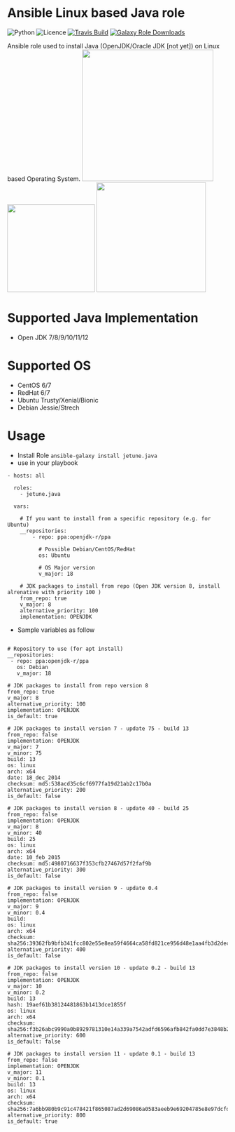 # Ansible Linux based Java role

![Python](https://img.shields.io/pypi/pyversions/testinfra.svg?style=flat)
![Licence](https://img.shields.io/github/license/kube-cloud/ansible-role-java.svg?style=flat)
[![Travis Build](https://img.shields.io/travis/kube-cloud/ansible-role-java.svg?style=flat)](https://travis-ci.com/kube-cloud/ansible-role-java)
[![Galaxy Role Downloads](https://img.shields.io/ansible/role/d/41825.svg?style=flat)](https://galaxy.ansible.com/jetune/java)



Ansible role used to install Java (OpenJDK/Oracle JDK [not yet]) on Linux based Operating System.
<a href="https://www.kube-cloud.com/"><img width="300" src="https://kube-cloud.com/images/branding/logo/kubecloud-logo-single_writing_horizontal_color_300x112px.png" /></a>
<a href="https://www.redhat.com/fr/technologies/management/ansible"><img width="200" src="https://getvectorlogo.com/wp-content/uploads/2019/01/red-hat-ansible-vector-logo.png" /></a>
<a href="https://openjdk.java.net/"><img width="250" src="https://upload.wikimedia.org/wikipedia/commons/thumb/1/18/OpenJDK_logo.svg/1280px-OpenJDK_logo.svg.png" /></a>

# Supported Java Implementation

* Open JDK 7/8/9/10/11/12

# Supported OS

* CentOS 6/7
* RedHat 6/7
* Ubuntu Trusty/Xenial/Bionic
* Debian Jessie/Strech

# Usage

* Install Role ``` ansible-galaxy install jetune.java ```
* use in your playbook
```
- hosts: all

  roles:
    - jetune.java

  vars:
    
    # If you want to install from a specific repository (e.g. for Ubuntu)
	__repositories:
 		- repo: ppa:openjdk-r/ppa
 		  
 		  # Possible Debian/CentOS/RedHat
		  os: Ubuntu
		  
		  # OS Major version
		  v_major: 18
	
 	# JDK packages to install from repo (Open JDK version 8, install alrenative with priority 100 )
 	from_repo: true
 	v_major: 8
 	alternative_priority: 100
 	implementation: OPENJDK
```

* Sample variables as follow

```

# Repository to use (for apt install)
__repositories:
 - repo: ppa:openjdk-r/ppa
   os: Debian
   v_major: 18

# JDK packages to install from repo version 8
from_repo: true
v_major: 8
alternative_priority: 100
implementation: OPENJDK
is_default: true

# JDK packages to install version 7 - update 75 - build 13
from_repo: false
implementation: OPENJDK
v_major: 7
v_minor: 75
build: 13
os: linux
arch: x64
date: 18_dec_2014
checksum: md5:538acd35c6cf6977fa19d21ab2c17b0a
alternative_priority: 200
is_default: false

# JDK packages to install version 8 - update 40 - build 25
from_repo: false
implementation: OPENJDK
v_major: 8
v_minor: 40
build: 25
os: linux
arch: x64
date: 10_feb_2015
checksum: md5:4980716637f353cfb27467d57f2faf9b
alternative_priority: 300
is_default: false

# JDK packages to install version 9 - update 0.4
from_repo: false
implementation: OPENJDK
v_major: 9
v_minor: 0.4
build:
os: linux
arch: x64
checksum: sha256:39362fb9bfb341fcc802e55e8ea59f4664ca58fd821ce956d48e1aa4fb3d2dec
alternative_priority: 400
is_default: false

# JDK packages to install version 10 - update 0.2 - build 13
from_repo: false
implementation: OPENJDK
v_major: 10
v_minor: 0.2
build: 13
hash: 19aef61b38124481863b1413dce1855f
os: linux
arch: x64
checksum: sha256:f3b26abc9990a0b8929781310e14a339a7542adfd6596afb842fa0dd7e3848b2
alternative_priority: 600
is_default: false

# JDK packages to install version 11 - update 0.1 - build 13
from_repo: false
implementation: OPENJDK
v_major: 11
v_minor: 0.1
build: 13
os: linux
arch: x64
checksum: sha256:7a6bb980b9c91c478421f865087ad2d69086a0583aeeb9e69204785e8e97dcfd
alternative_priority: 800
is_default: true

```
